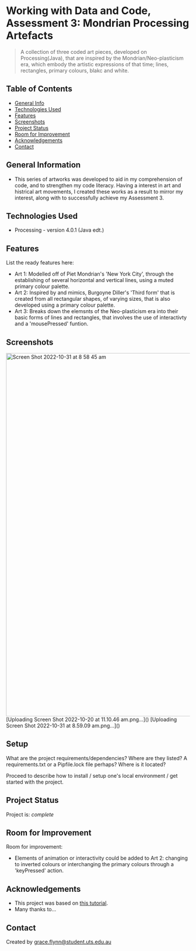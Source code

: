 # Working with Data and Code, Assessment 3: Mondrian Processing Artefacts 
> A collection of three coded art pieces, developed on Processing(Java), that are inspired by the Mondrian/Neo-plasticism era, which embody the artistic expressions of that time; lines, rectangles, primary colours, blakc and white.

## Table of Contents
* [General Info](#general-information)
* [Technologies Used](#technologies-used)
* [Features](#features)
* [Screenshots](#screenshots)
* [Project Status](#project-status)
* [Room for Improvement](#room-for-improvement)
* [Acknowledgements](#acknowledgements)
* [Contact](#contact)
<!-- * [License](#license) -->


## General Information
- This series of artworks was developed to aid in my comprehension of code, and to strengthen my code literacy. Having a interest in art and histrical art movements, I created these works as a result to mirror my interest, along with to successfully achieve my Assessment 3. 
<!-- You don't have to answer all the questions - just the ones relevant to your project. -->


## Technologies Used
- Processing - version 4.0.1 (Java edt.) 

## Features
List the ready features here:
- Art 1: Modelled off of Piet Mondrian's 'New York City', through the establishing of several horizontal and vertical lines, using a muted primary colour palette. 
- Art 2: Inspired by and mimics, Burgoyne Diller's 'Third form' that is created from all rectangular shapes, of varying sizes, that is also developed using a primary colour palette. 
- Art 3: Breaks down the elemsnts of the Neo-plasticism era into their basic forms of lines and rectangles, that involves the use of interactivty and a 'mousePressed' funtion. 

## Screenshots
<img width="993" alt="Screen Shot 2022-10-31 at 8 58 45 am" src="https://user-images.githubusercontent.com/116048552/198903555-d3976f2b-87d8-4dac-872f-d4ca3b97f566.png">
[Uploading Screen Shot 2022-10-20 at 11.10.46 am.png…]()
[Uploading Screen Shot 2022-10-31 at 8.59.09 am.png…]()
<!-- If you have screenshots you'd like to share, include them here. -->


## Setup
What are the project requirements/dependencies? Where are they listed? A requirements.txt or a Pipfile.lock file perhaps? Where is it located?

Proceed to describe how to install / setup one's local environment / get started with the project.


## Project Status
Project is:  _complete_


## Room for Improvement

Room for improvement:
- Elements of animation or interactivity could be added to Art 2: changing to inverted colours or interchanging the primary colours through a 'keyPressed' action.


## Acknowledgements
- This project was based on [this tutorial](https://www.example.com).
- Many thanks to...


## Contact
Created by grace.flynn@student.uts.edu.au


<!-- Optional -->
<!-- ## License -->
<!-- This project is open source and available under the [... License](). -->

<!-- You don't have to include all sections - just the one's relevant to your project -->
